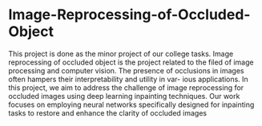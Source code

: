 # Image-Reprocessing-of-Occluded-Object
This project is done as the minor project of our college tasks. 
Image reprocessing of occluded object is the project related to the filed of image processing and computer vision. 
The presence of occlusions in images often hampers their interpretability and utility in var-
ious applications. In this project, we aim to address the challenge of image reprocessing for
occluded images using deep learning inpainting techniques. Our work focuses on employing
neural networks specifically designed for inpainting tasks to restore and enhance the clarity
of occluded images

